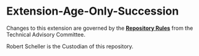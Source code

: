 # Extension-Age-Only-Succession

Changes to this extension are governed by the [**Repository Rules**](https://sites.google.com/site/landismodel/developers) from the Technical Advisory Committee.

Robert Scheller is the Custodian of this repository.
